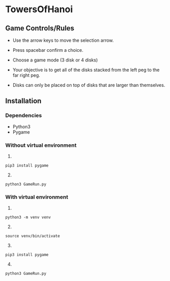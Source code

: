 # TowersOfHanoi


## Game Controls/Rules

- Use the arrow keys to move the selection arrow.

- Press spacebar confirm a choice.

- Choose a game mode (3 disk or 4 disks)

- Your objective is to get all of the disks stacked from the left peg to the far right peg.

- Disks can only be placed on top of disks that are larger than themselves.


## Installation

### Dependencies

- Python3
- Pygame

### Without virtual environment

1. 
```
pip3 install pygame
```

2. 
```
python3 GameRun.py
```

### With virtual environment

1. 
```
python3 -m venv venv
```

2. 
```
source venv/bin/activate
```

3. 
```
pip3 install pygame
```

4. 
```
python3 GameRun.py
```